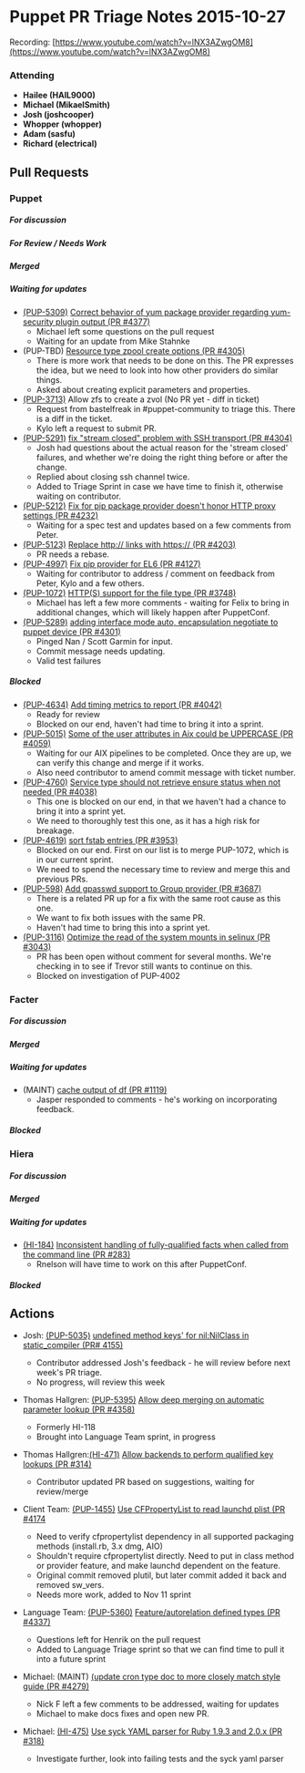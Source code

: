 # Puppet PR Triage Notes 2015-10-27

Recording: [https://www.youtube.com/watch?v=lNX3AZwgOM8](https://www.youtube.com/watch?v=lNX3AZwgOM8)

### Attending

* **Hailee (HAIL9000)**
* **Michael (MikaelSmith)**
* **Josh (joshcooper)**
* **Whopper (whopper)**
* **Adam (sasfu)**
* **Richard (electrical)**

## Pull Requests

### Puppet

##### For discussion

##### For Review / Needs Work

##### Merged

##### Waiting for updates

* [(PUP-5309)](https://tickets.puppetlabs.com/browse/PUP-5309) [Correct behavior of yum package provider regarding yum-security plugin output (PR #4377)](https://github.com/puppetlabs/puppet/pull/4377)
    - Michael left some questions on the pull request
    - Waiting for an update from Mike Stahnke
* (PUP-TBD) [Resource type zpool create options (PR #4305)](https://github.com/puppetlabs/puppet/pull/4305)
    - There is more work that needs to be done on this. The PR expresses the idea, but we need to look into how other providers do similar things.
    - Asked about creating explicit parameters and properties.
* [(PUP-3713)](https://tickets.puppetlabs.com/browse/PUP-3713) Allow zfs to create a zvol (No PR yet - diff in ticket)
    - Request from bastelfreak in #puppet-community to triage this. There is a diff in the ticket.
    - Kylo left a request to submit PR.
* [(PUP-5291)](https://tickets.puppetlabs.com/browse/PUP-5291) [fix "stream closed" problem with SSH transport (PR #4304)](https://github.com/puppetlabs/puppet/pull/4304)
    - Josh had questions about the actual reason for the 'stream closed' failures, and whether we're doing the right thing before or after the change.
    - Replied about closing ssh channel twice.
    - Added to Triage Sprint in case we have time to finish it, otherwise waiting on contributor.
* [(PUP-5212)](https://tickets.puppetlabs.com/browse/PUP-5212) [Fix for pip package provider doesn't honor HTTP proxy settings (PR #4232)](https://github.com/puppetlabs/puppet/pull/4232)
    - Waiting for a spec test and updates based on a few comments from Peter.
* [(PUP-5123)](https://tickets.puppetlabs.com/browse/PUP-5123) [Replace http:// links with https://  (PR #4203)](https://github.com/puppetlabs/puppet/pull/4203)
    - PR needs a rebase.
* [(PUP-4997)](https://tickets.puppetlabs.com/browse/PUP-4997) [Fix pip provider for EL6 (PR #4127)](https://github.com/puppetlabs/puppet/pull/4127)
    - Waiting for contributor to address / comment on feedback from Peter, Kylo and a few others.
* [(PUP-1072)](https://tickets.puppetlabs.com/browse/PUP-1072) [HTTP(S) support for the file type (PR #3748)](https://github.com/puppetlabs/puppet/pull/3748)
    - Michael has left a few more comments - waiting for Felix to bring in additional changes, which will likely happen after PuppetConf.
* [(PUP-5289)](https://tickets.puppetlabs.com/browse/PUP-5289) [adding interface mode auto, encapsulation negotiate to puppet device (PR #4301)](https://github.com/puppetlabs/puppet/pull/4301)
    - Pinged Nan / Scott Garmin for input.
    - Commit message needs updating.
    - Valid test failures

##### Blocked

* [(PUP-4634)](https://tickets.puppetlabs.com/browse/PUP-4634) [Add timing metrics to report (PR #4042)](https://github.com/puppetlabs/puppet/pull/4042)
    - Ready for review
    - Blocked on our end, haven't had time to bring it into a sprint.
* [(PUP-5015)](https://tickets.puppetlabs.com/browse/PUP-5015) [Some of the user attributes in Aix could be UPPERCASE (PR #4059)](https://github.com/puppetlabs/puppet/pull/4059)
    - Waiting for our AIX pipelines to be completed. Once they are up, we can verify this change and merge if it works.
    - Also need contributor to amend commit message with ticket number.
* [(PUP-4760)](https://tickets.puppetlabs.com/browse/PUP-4760) [Service type should not retrieve ensure status when not needed (PR #4038)](https://github.com/puppetlabs/puppet/pull/4038)
    - This one is blocked on our end, in that we haven't had a chance to bring it into a sprint yet.
    - We need to thoroughly test this one, as it has a high risk for breakage.
* [(PUP-4619)](https://tickets.puppetlabs.com/browse/PUP-4619) [sort fstab entries (PR #3953)](https://github.com/puppetlabs/puppet/pull/3953)
    - Blocked on our end. First on our list is to merge PUP-1072, which is in our current sprint.
    - We need to spend the necessary time to review and merge this and previous PRs.
* [(PUP-598)](https://tickets.puppetlabs.com/browse/PUP-598) [Add gpasswd support to Group provider (PR #3687)](https://github.com/puppetlabs/puppet/pull/3687)
    - There is a related PR up for a fix with the same root cause as this one.
    - We want to fix both issues with the same PR.
    - Haven't had time to bring this into a sprint yet.
* [(PUP-3116)](https://tickets.puppetlabs.com/browse/PUP-3116) [Optimize the read of the system mounts in selinux (PR #3043)](https://github.com/puppetlabs/puppet/pull/3043)
    - PR has been open without comment for several months. We're checking in to see if Trevor still wants to continue on this.
    - Blocked on investigation of PUP-4002

### Facter

##### For discussion

##### Merged

##### Waiting for updates

* (MAINT) [cache output of df (PR #1119)](https://github.com/puppetlabs/facter/pull/1119)
  - Jasper responded to comments - he's working on incorporating feedback.

##### Blocked

### Hiera

##### For discussion

##### Merged

##### Waiting for updates

* [(HI-184)](https://tickets.puppetlabs.com/browse/HI-184) [Inconsistent handling of fully-qualified facts when called from the command line (PR #283)](https://github.com/puppetlabs/hiera/pull/283)
  - Rnelson will have time to work on this after PuppetConf.

##### Blocked

## Actions

* Josh: [(PUP-5035)](https://tickets.puppetlabs.com/browse/PUP-5035) [undefined method keys' for nil:NilClass in static_compiler (PR# 4155)](https://github.com/puppetlabs/puppet/pull/4155)
    - Contributor addressed Josh's feedback - he will review before next week's PR triage.
    - No progress, will review this week

* Thomas Hallgren: [(PUP-5395)](https://tickets.puppetlabs.com/browse/PUP-5395) [Allow deep merging on automatic parameter lookup (PR #4358)](https://github.com/puppetlabs/puppet/pull/4358)
    - Formerly HI-118
    - Brought into Language Team sprint, in progress

* Thomas Hallgren:[(HI-471)](https://tickets.puppetlabs.com/browse/HI-471) [Allow backends to perform qualified key lookups (PR #314)](https://github.com/puppetlabs/hiera/pull/314)
    - Contributor updated PR based on suggestions, waiting for review/merge

* Client Team: [(PUP-1455)](https://tickets.puppetlabs.com/browse/PUP-1455) [Use CFPropertyList to read launchd plist (PR #4174](https://github.com/puppetlabs/puppet/pull/4174)
    - Need to verify cfpropertylist dependency in all supported packaging methods (install.rb, 3.x dmg, AIO)
    - Shouldn't require cfpropertylist directly. Need to put in class method or provider feature, and make launchd dependent on the feature.
    - Original commit removed plutil, but later commit added it back and removed sw_vers.
    - Needs more work, added to Nov 11 sprint

* Language Team: [(PUP-5360)](https://tickets.puppetlabs.com/browse/PUP-5360) [Feature/autorelation defined types (PR #4337)](https://github.com/puppetlabs/puppet/pull/4337)
    - Questions left for Henrik on the pull request
    - Added to Language Triage sprint so that we can find time to pull it into a future sprint

* Michael: (MAINT) [(update cron type doc to more closely match style guide (PR #4279)](https://github.com/puppetlabs/puppet/pull/4279)
  - Nick F left a few comments to be addressed, waiting for updates
  - Michael to make docs fixes and open new PR.

* Michael: [(HI-475)](https://tickets.puppetlabs.com/browse/HI-475) [Use syck YAML parser for Ruby 1.9.3 and 2.0.x (PR #318)](https://github.com/puppetlabs/hiera/pull/318)
  - Investigate further, look into failing tests and the syck yaml parser
